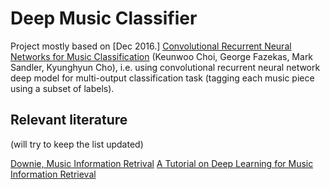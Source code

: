 # Deep Music Classifier

Project mostly based on [Dec 2016.] [Convolutional Recurrent Neural Networks for Music Classification](https://arxiv.org/abs/1609.04243) (Keunwoo Choi, George Fazekas, Mark Sandler, Kyunghyun Cho), i.e. using convolutional recurrent neural network deep model for multi-output classification task (tagging each music piece using a subset of labels).

## Relevant literature
(will try to keep the list updated)

[Downie, Music Information Retrival](http://www.music.mcgill.ca/~ich/classes/mumt611_08/downie_mir_arist37.pdf)
[A Tutorial on Deep Learning for Music Information Retrieval](https://arxiv.org/pdf/1709.04396.pdf)
